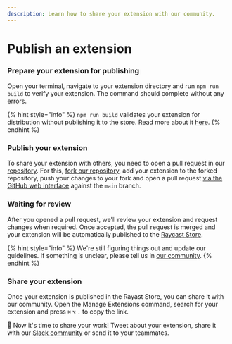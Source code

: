 ```yaml
---
description: Learn how to share your extension with our community.
---
```


# Publish an extension

### Prepare your extension for publishing

Open your terminal, navigate to your extension directory and run `npm run build` to verify your extension. The command should complete without any errors.

{% hint style="info" %}
`npm run build` validates your extension for distribution without publishing it to the store. Read more about it [here](../information/cli.md#build).
{% endhint %}

### Publish your extension

To share your extension with others, you need to open a pull request in our [repository](https://github.com/raycast/extensions). For this, [fork our repository](https://docs.github.com/en/get-started/quickstart/fork-a-repo), add your extension to the forked repository, push your changes to your fork and open a pull request [via the GitHub web interface](https://docs.github.com/en/github/collaborating-with-pull-requests/proposing-changes-to-your-work-with-pull-requests/creating-a-pull-request-from-a-fork) against the `main` branch.

### Waiting for review

After you opened a pull request, we'll review your extension and request changes when required. Once accepted, the pull request is merged and your extension will be automatically published to the [Raycast Store](https://raycast.com/store).

{% hint style="info" %}
We're still figuring things out and update our guidelines. If something is unclear, please tell us in [our community](https://raycast.com/community).
{% endhint %}

### Share your extension

Once your extension is published in the Rayast Store, you can share it with our community. Open the Manage Extensions command, search for your extension and press `⌘` `⌥` `.` to copy the link. 

🚀 Now it's time to share your work! Tweet about your extension, share it with our [Slack community](https://raycast.com/community) or send it to your teammates. 

